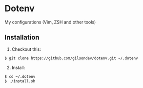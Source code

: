# Dotenv

My configurations (Vim, ZSH and other tools)


## Installation

1. Checkout this:

```bash
$ git clone https://github.com/gilsondev/dotenv.git ~/.dotenv
```

2. Install:

```bash
$ cd ~/.dotenv
$ ./install.sh
```
